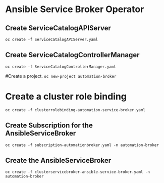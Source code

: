 # Ansible Service Broker Operator

## Create ServiceCatalogAPIServer
`oc create -f ServiceCatalogAPIServer.yaml`

## Create ServiceCatalogControllerManager
`oc create -f ServiceCatalogControllerManager.yaml `

#Create a project.
`oc new-project automation-broker`


# Create a cluster role binding
`oc create -f clusterrolebinding-automation-service-broker.yaml`


## Create Subscription for the AnsibleServiceBroker
`oc create -f subscription-automationbroker.yaml -n automation-broker`

## Create the AnsibleServiceBroker
`oc create -f clusterservicebroker-ansible-service-broker.yaml -n automation-broker`